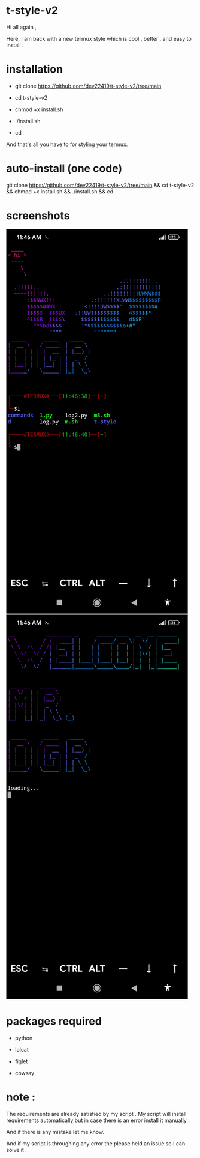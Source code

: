 # t-style-v2

Hi all again ,

Here, I am back with a new termux style which is cool , better , and easy to install .

# installation

- git clone https://github.com/dev22419/t-style-v2/tree/main

- cd t-style-v2

- chmod +x install.sh

- ./install.sh

- cd 

And that's all you have to for styling your termux.

# auto-install (one code)

git clone https://github.com/dev22419/t-style-v2/tree/main && cd t-style-v2 && chmod +x install.sh && ./install.sh && cd 

# screenshots

![](Photo.png)
![](Photo2.png)

# packages required

- python

- lolcat 

- figlet

- cowsay

# note :

The requirements are already satisfied by my script . My script will install requirements automatically but in case there is an error install it manually .

And if there is any mistake let me know.

And if my script is throughing any error the please held an issue so I can solve it .
